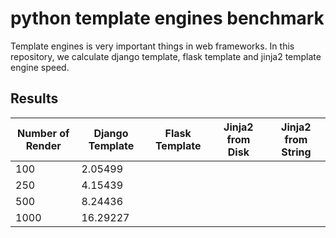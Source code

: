 # python template engines benchmark
Template engines is very important things in web frameworks. In this repository, we calculate django template, flask template and jinja2 template engine speed.
## Results

|Number of Render|Django Template|Flask Template|Jinja2 from Disk| Jinja2 from String|
|--|--|--|--|--|
|100|2.05499||||
|250|4.15439||||
|500|8.24436||||
|1000|16.29227||||
